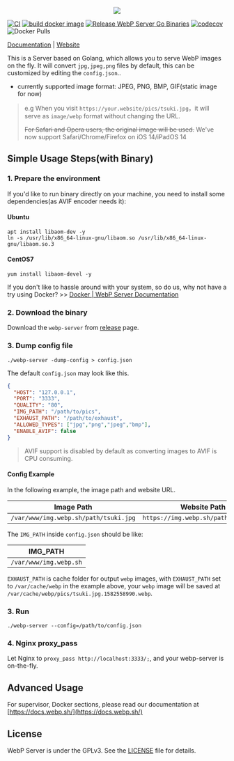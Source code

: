 <p align="center">
	<img src="./pics/webp_server.png"/>
</p>

[![CI](https://github.com/webp-sh/webp_server_go/actions/workflows/CI.yaml/badge.svg)](https://github.com/webp-sh/webp_server_go/actions/workflows/CI.yaml)
[![build docker image](https://github.com/webp-sh/webp_server_go/actions/workflows/release_binary.yaml/badge.svg)](https://github.com/webp-sh/webp_server_go/actions/workflows/release_binary.yaml)
[![Release WebP Server Go Binaries](https://github.com/webp-sh/webp_server_go/actions/workflows/release_docker_image.yaml/badge.svg)](https://github.com/webp-sh/webp_server_go/actions/workflows/release_docker_image.yaml)
[![codecov](https://codecov.io/gh/webp-sh/webp_server_go/branch/master/graph/badge.svg?token=VR3BMZME65)](https://codecov.io/gh/webp-sh/webp_server_go)
![Docker Pulls](https://img.shields.io/docker/pulls/webpsh/webp-server-go?style=plastic)

[Documentation](https://docs.webp.sh/) | [Website](https://webp.sh/)

This is a Server based on Golang, which allows you to serve WebP images on the fly. 
It will convert `jpg,jpeg,png` files by default, this can be customized by editing the `config.json`.. 
* currently supported  image format: JPEG, PNG, BMP, GIF(static image for now)


> e.g When you visit `https://your.website/pics/tsuki.jpg`，it will serve as `image/webp` format without changing the URL.
>
> ~~For Safari and Opera users, the original image will be used.~~ 
> We've now support Safari/Chrome/Firefox on iOS 14/iPadOS 14


## Simple Usage Steps(with Binary)

### 1. Prepare the environment

If you'd like to run binary directly on your machine, you need to install some dependencies(as AVIF encoder needs it):

#### Ubuntu

```
apt install libaom-dev -y
ln -s /usr/lib/x86_64-linux-gnu/libaom.so /usr/lib/x86_64-linux-gnu/libaom.so.3
```

#### CentOS7

```
yum install libaom-devel -y
```

If you don't like to hassle around with your system, so do us, why not have a try using Docker? >> [Docker | WebP Server Documentation](https://docs.webp.sh/usage/docker/)



### 2. Download the binary
Download the `webp-server` from [release](https://github.com/webp-sh/webp_server_go/releases) page.

### 3. Dump config file

```
./webp-server -dump-config > config.json
```

The default `config.json` may look like this.
```json
{
  "HOST": "127.0.0.1",
  "PORT": "3333",
  "QUALITY": "80",
  "IMG_PATH": "/path/to/pics",
  "EXHAUST_PATH": "/path/to/exhaust",
  "ALLOWED_TYPES": ["jpg","png","jpeg","bmp"],
  "ENABLE_AVIF": false
}
```
> AVIF support is disabled by default as converting images to AVIF is CPU consuming.

#### Config Example

In the following example, the image path and website URL.

| Image Path                            | Website Path                         |
| ------------------------------------- | ------------------------------------ |
| `/var/www/img.webp.sh/path/tsuki.jpg` | `https://img.webp.sh/path/tsuki.jpg` |

The `IMG_PATH` inside `config.json` should be like:

| IMG_PATH               |
| ---------------------- |
| `/var/www/img.webp.sh` |


`EXHAUST_PATH` is cache folder for output `webp` images, with `EXHAUST_PATH` set to `/var/cache/webp` 
in the example above, your `webp` image will be saved at `/var/cache/webp/pics/tsuki.jpg.1582558990.webp`.

### 3. Run

```
./webp-server --config=/path/to/config.json
```

### 4. Nginx proxy_pass
Let Nginx to `proxy_pass http://localhost:3333/;`, and your webp-server is on-the-fly.

## Advanced Usage

For supervisor, Docker sections, please read our documentation at [https://docs.webp.sh/](https://docs.webp.sh/)

## License

WebP Server is under the GPLv3. See the [LICENSE](./LICENSE) file for details.

